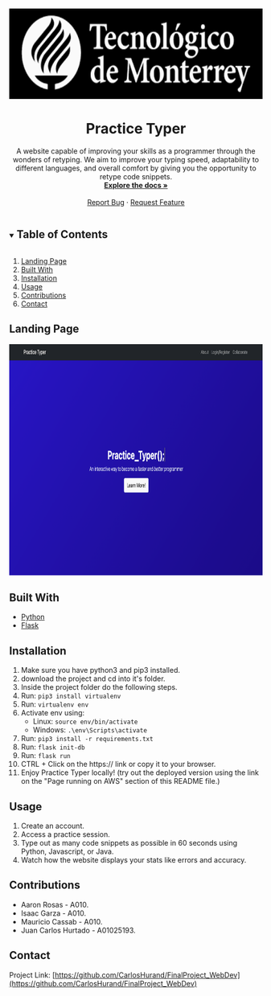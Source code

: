 <!--
*** Thanks for checking out our project. If you have a suggestion
*** that would make this better, please open an issue.
*** Thanks again!
***
***
***
-->

<!-- PROJECT SHIELDS -->
<!--
*** I'm using markdown "reference style" links for readability.
*** Reference links are enclosed in brackets [ ] instead of parentheses ( ).
*** See the bottom of this document for the declaration of the reference variables
*** for contributors-url, etc. This is the concise syntax.
*** https://www.markdownguide.org/basic-syntax/#reference-style-links
-->

<!-- PROJECT LOGO -->
<br />
<p align = "center">
  <a href = "https://github.com/CarlosHurand/FinalProject_WebDev">
    <img src = "images/ITESM_Logo.png" alt = "Logo" width = "600" height = "180">
  </a>

  <h1 align = "center">Practice Typer</h1>

  <p align = "center">
    A website capable of  improving your skills as a programmer through the wonders of retyping. We aim to improve your typing speed, adaptability to different languages, and overall comfort by giving you the opportunity to retype code snippets.
    <br />
    <a href = "https://github.com/CarlosHurand/FinalProject_WebDev"><strong>Explore the docs »</strong></a>
    <br />
    <br />
    <a href = "https://github.com/CarlosHurand/FinalProject_WebDev/issues">Report Bug</a>
    ·
    <a href = "https://github.com/CarlosHurand/FinalProject_WebDev/issues">Request Feature</a>
  </p>
</p>

<!-- TABLE OF CONTENTS -->
<details open = "open">
  <summary><h2 style = "display: inline-block">Table of Contents</h2></summary>
  <ol>
    <li><a href = "#landing-page">Landing Page</a></li>
    <li><a href = "#built-with">Built With</a></li>
    <li><a href = "#installation">Installation</a></li>
    <li><a href = "#usage">Usage</a></li>
    <li><a href = "#contributions">Contributions</a></li>
    <li><a href = "#contact">Contact</a></li>
  </ol>
</details>

<!-- ABOUT THE PROJECT -->
## Landing Page

<p align = "center">
  <a href = "https://github.com/CarlosHurand/FinalProject_WebDev">
    <img src = "images/landingpage.png" alt = "Logo" width = "632" height = "460">
  </a>
</P>

## Built With

* [Python](https://www.python.org/)
* [Flask](https://flask.palletsprojects.com/en/2.0.x/)

## Installation
1. Make sure you have python3 and pip3 installed.
2. download the project and cd into it's folder.
3. Inside the project folder do the following steps.
4. Run: ```pip3 install virtualenv```
5. Run: ```virtualenv env```
6. Activate env using:
    * Linux: ```source env/bin/activate```
    * Windows: ```.\env\Scripts\activate```
7. Run: ```pip3 install -r requirements.txt```
8. Run: ```flask init-db```
9. Run: ```flask run```
10. CTRL + Click on the https:// link or copy it to your browser.
11. Enjoy Practice Typer locally! (try out the deployed version using the link on the "Page running on AWS" section of this README file.)

<!-- USAGE EXAMPLES -->
## Usage

1. Create an account.
2. Access a practice session.
3. Type out as many code snippets as possible in 60 seconds using Python, Javascript, or Java.
4. Watch how the website displays your stats like errors and accuracy.

<!-- CONTRIBUTIONS -->
## Contributions

* Aaron Rosas - A010.
* Isaac Garza - A010.
* Mauricio Cassab - A010.
* Juan Carlos Hurtado - A01025193.

<!-- CONTACT -->
## Contact

Project Link: [https://github.com/CarlosHurand/FinalProject_WebDev](https://github.com/CarlosHurand/FinalProject_WebDev)
